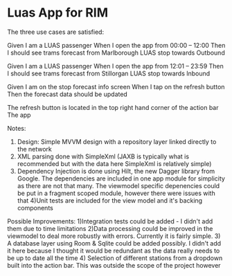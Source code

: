 # Luas App for RIM


The three use cases are satisfied:

Given I am a LUAS passenger
When I open the app from 00:00 – 12:00
Then I should see trams forecast from Marlborough LUAS stop towards Outbound

Given I am a LUAS passenger
When I open the app from 12:01 – 23:59
Then I should see trams forecast from Stillorgan LUAS stop towards Inbound

Given I am on the stop forecast info screen
When I tap on the refresh button
Then the forecast data should be updated

The refresh button is located in the top right hand corner of the action bar
The app

Notes:
1) Design: Simple MVVM design with a repository layer linked directly to the network
2) XML parsing done with SimpleXml (JAXB is typically what is recommended but with the data here SimpleXml is relatively simple)
3) Dependency Injection is done using Hilt, the new Dagger library from Google. 
The dependencies are included in one app module for simplicity as there are not that many. The viewmodel specific depenencies could be put in a fragment scoped module, however there were issues with that
4)Unit tests are included for the view model and it's backing components

Possible Improvements:
1)Integration tests could be added - I didn't add them due to time limitations
2)Data processing could be improved in the viewmodel to deal more robustly with errors. Currently it is fairly simple.
3) A database layer using Room & Sqlite could be added possibly. I didn't add it here because I thought it would be redundant as the data really needs to be up to date all the time
4) Selection of different stations from a dropdown built into the action bar. This was outside the scope of the project however

